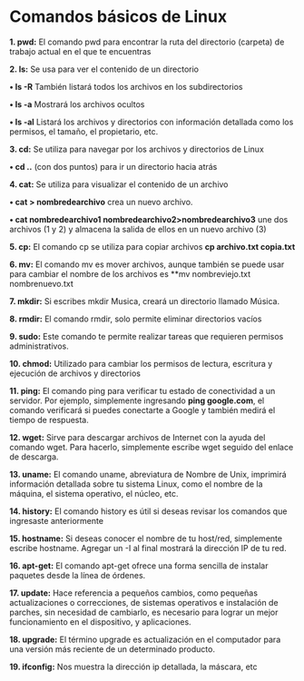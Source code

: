 # Comandos básicos de Linux
**1. pwd:** El comando pwd para encontrar la ruta del directorio (carpeta) de trabajo actual en el que te encuentras

**2. ls:** Se usa para ver el contenido de un directorio

   **• ls -R** También listará todos los archivos en los subdirectorios
    
   **• ls -a** Mostrará los archivos ocultos
   
   **• ls -al** Listará los archivos y directorios con información detallada como los permisos, el tamaño, el propietario, etc.
   
 **3. cd:** Se utiliza para navegar por los archivos y directorios de Linux
 
   **• cd ..** (con dos puntos) para ir un directorio hacia atrás
    
 **4.  cat:** Se utiliza para visualizar el contenido de un archivo
 
   **• cat > nombredearchivo** crea un nuevo archivo.
   
   **• cat nombredearchivo1 nombredearchivo2>nombredearchivo3** une dos archivos (1 y 2) y almacena la salida de ellos en un nuevo archivo (3)
   
 **5. cp:** El comando cp se utiliza para copiar archivos **cp archivo.txt copia.txt**
 
 **6. mv:** El comando mv es mover archivos, aunque también se puede usar para cambiar el nombre de los archivos es **mv nombreviejo.txt nombrenuevo.txt
 
 **7. mkdir:** Si escribes mkdir Musica, creará un directorio llamado Música.
 
 **8. rmdir:** El comando rmdir, solo permite eliminar directorios vacíos
 
 **9. sudo:** Este comando te permite realizar tareas que requieren permisos administrativos.
 
 **10. chmod:** Utilizado para cambiar los permisos de lectura, escritura y ejecución de archivos y directorios
 
 **11. ping:** El comando ping para verificar tu estado de conectividad a un servidor. Por ejemplo, simplemente ingresando **ping google.com**, el comando verificará si puedes conectarte a Google y también medirá el tiempo de respuesta.
 
**12. wget:** Sirve para descargar archivos de Internet con la ayuda del comando wget. Para hacerlo, simplemente escribe wget seguido del enlace de descarga.

**13. uname:** El comando uname, abreviatura de Nombre de Unix, imprimirá información detallada sobre tu sistema Linux, como el nombre de la máquina, el sistema operativo, el núcleo, etc.

**14. history:** El comando history es útil si deseas revisar los comandos que ingresaste anteriormente

**15. hostname:** Si deseas conocer el nombre de tu host/red, simplemente escribe hostname. Agregar un -I al final mostrará la dirección IP de tu red.

**16. apt-get:** El comando apt-get ofrece una forma sencilla de instalar paquetes desde la línea de órdenes.

**17. update:** Hace referencia a pequeños cambios, como pequeñas actualizaciones o correcciones, de sistemas operativos e instalación de parches, sin necesidad de cambiarlo, es necesario para lograr un mejor funcionamiento en el dispositivo, y aplicaciones.

**18. upgrade:** El término upgrade es actualización en el computador para una versión más reciente de un determinado producto.

**19. ifconfig:** Nos muestra la dirección ip detallada, la máscara, etc
